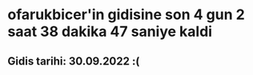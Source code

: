 # ofarukbicer'in gidisine son 4 gun 2 saat 38 dakika 47 saniye kaldi

## Gidis tarihi: 30.09.2022 :(